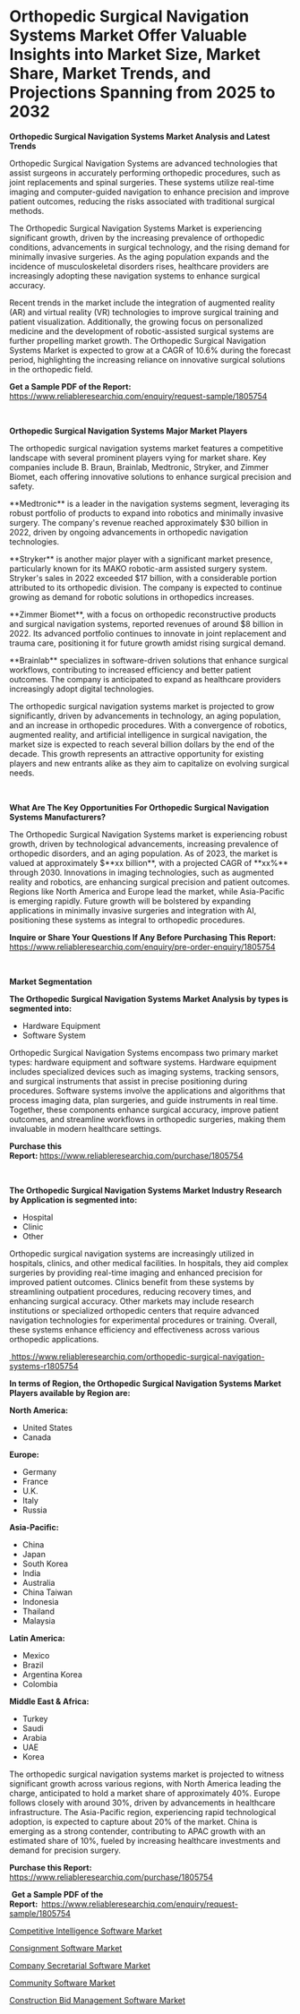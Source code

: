 <p><h1>Orthopedic Surgical Navigation Systems Market Offer Valuable Insights into Market Size, Market Share, Market Trends, and Projections Spanning from 2025 to 2032</h1></p><p><strong>Orthopedic Surgical Navigation Systems Market Analysis and Latest Trends</strong></p>
<p><p>Orthopedic Surgical Navigation Systems are advanced technologies that assist surgeons in accurately performing orthopedic procedures, such as joint replacements and spinal surgeries. These systems utilize real-time imaging and computer-guided navigation to enhance precision and improve patient outcomes, reducing the risks associated with traditional surgical methods.</p><p>The Orthopedic Surgical Navigation Systems Market is experiencing significant growth, driven by the increasing prevalence of orthopedic conditions, advancements in surgical technology, and the rising demand for minimally invasive surgeries. As the aging population expands and the incidence of musculoskeletal disorders rises, healthcare providers are increasingly adopting these navigation systems to enhance surgical accuracy.</p><p>Recent trends in the market include the integration of augmented reality (AR) and virtual reality (VR) technologies to improve surgical training and patient visualization. Additionally, the growing focus on personalized medicine and the development of robotic-assisted surgical systems are further propelling market growth. The Orthopedic Surgical Navigation Systems Market is expected to grow at a CAGR of 10.6% during the forecast period, highlighting the increasing reliance on innovative surgical solutions in the orthopedic field.</p></p>
<p><strong>Get a Sample PDF of the Report:&nbsp;</strong> <a href="https://www.reliableresearchiq.com/enquiry/request-sample/1805754?utm_campaign=1876&utm_medium=2&utm_source=Github&utm_content=ia&utm_term=09032025&utm_id=orthopedic-surgical-navigation-systems">https://www.reliableresearchiq.com/enquiry/request-sample/1805754</a></p>
<p>&nbsp;</p>
<p><strong>Orthopedic Surgical Navigation Systems Major Market Players</strong></p>
<p><p>The orthopedic surgical navigation systems market features a competitive landscape with several prominent players vying for market share. Key companies include B. Braun, Brainlab, Medtronic, Stryker, and Zimmer Biomet, each offering innovative solutions to enhance surgical precision and safety.</p><p>**Medtronic** is a leader in the navigation systems segment, leveraging its robust portfolio of products to expand into robotics and minimally invasive surgery. The company's revenue reached approximately $30 billion in 2022, driven by ongoing advancements in orthopedic navigation technologies.</p><p>**Stryker** is another major player with a significant market presence, particularly known for its MAKO robotic-arm assisted surgery system. Stryker's sales in 2022 exceeded $17 billion, with a considerable portion attributed to its orthopedic division. The company is expected to continue growing as demand for robotic solutions in orthopedics increases.</p><p>**Zimmer Biomet**, with a focus on orthopedic reconstructive products and surgical navigation systems, reported revenues of around $8 billion in 2022. Its advanced portfolio continues to innovate in joint replacement and trauma care, positioning it for future growth amidst rising surgical demand.</p><p>**Brainlab** specializes in software-driven solutions that enhance surgical workflows, contributing to increased efficiency and better patient outcomes. The company is anticipated to expand as healthcare providers increasingly adopt digital technologies.</p><p>The orthopedic surgical navigation systems market is projected to grow significantly, driven by advancements in technology, an aging population, and an increase in orthopedic procedures. With a convergence of robotics, augmented reality, and artificial intelligence in surgical navigation, the market size is expected to reach several billion dollars by the end of the decade. This growth represents an attractive opportunity for existing players and new entrants alike as they aim to capitalize on evolving surgical needs.</p></p>
<p>&nbsp;</p>
<p><strong>What Are The Key Opportunities For Orthopedic Surgical Navigation Systems Manufacturers?</strong></p>
<p><p>The Orthopedic Surgical Navigation Systems market is experiencing robust growth, driven by technological advancements, increasing prevalence of orthopedic disorders, and an aging population. As of 2023, the market is valued at approximately $**xx billion**, with a projected CAGR of **xx%** through 2030. Innovations in imaging technologies, such as augmented reality and robotics, are enhancing surgical precision and patient outcomes. Regions like North America and Europe lead the market, while Asia-Pacific is emerging rapidly. Future growth will be bolstered by expanding applications in minimally invasive surgeries and integration with AI, positioning these systems as integral to orthopedic procedures.</p></p>
<p><strong>Inquire or Share Your Questions If Any Before Purchasing This Report:</strong> <a href="https://www.reliableresearchiq.com/enquiry/pre-order-enquiry/1805754?utm_campaign=1876&utm_medium=2&utm_source=Github&utm_content=ia&utm_term=09032025&utm_id=orthopedic-surgical-navigation-systems">https://www.reliableresearchiq.com/enquiry/pre-order-enquiry/1805754</a></p>
<p>&nbsp;</p>
<p><strong>Market Segmentation</strong></p>
<p><strong>The Orthopedic Surgical Navigation Systems Market Analysis by types is segmented into:</strong></p>
<p><ul><li>Hardware Equipment</li><li>Software System</li></ul></p>
<p><p>Orthopedic Surgical Navigation Systems encompass two primary market types: hardware equipment and software systems. Hardware equipment includes specialized devices such as imaging systems, tracking sensors, and surgical instruments that assist in precise positioning during procedures. Software systems involve the applications and algorithms that process imaging data, plan surgeries, and guide instruments in real time. Together, these components enhance surgical accuracy, improve patient outcomes, and streamline workflows in orthopedic surgeries, making them invaluable in modern healthcare settings.</p></p>
<p><strong>Purchase this Report:&nbsp;</strong><a href="https://www.reliableresearchiq.com/purchase/1805754?utm_campaign=1876&utm_medium=2&utm_source=Github&utm_content=ia&utm_term=09032025&utm_id=orthopedic-surgical-navigation-systems">https://www.reliableresearchiq.com/purchase/1805754</a></p>
<p>&nbsp;</p>
<p><strong>The Orthopedic Surgical Navigation Systems Market Industry Research by Application is segmented into:</strong></p>
<p><ul><li>Hospital</li><li>Clinic</li><li>Other</li></ul></p>
<p><p>Orthopedic surgical navigation systems are increasingly utilized in hospitals, clinics, and other medical facilities. In hospitals, they aid complex surgeries by providing real-time imaging and enhanced precision for improved patient outcomes. Clinics benefit from these systems by streamlining outpatient procedures, reducing recovery times, and enhancing surgical accuracy. Other markets may include research institutions or specialized orthopedic centers that require advanced navigation technologies for experimental procedures or training. Overall, these systems enhance efficiency and effectiveness across various orthopedic applications.</p></p>
<p><a href="https://www.reliableresearchiq.com/orthopedic-surgical-navigation-systems-r1805754?utm_campaign=1876&utm_medium=2&utm_source=Github&utm_content=ia&utm_term=09032025&utm_id=orthopedic-surgical-navigation-systems">&nbsp;https://www.reliableresearchiq.com/orthopedic-surgical-navigation-systems-r1805754</a></p>
<p><strong>In terms of Region, the Orthopedic Surgical Navigation Systems Market Players available by Region are:</strong></p>
<p>
    <p> <strong> North America: </strong>
        <ul>
            <li>United States</li>
            <li>Canada</li>
        </ul>
        </p> 
    <p> <strong> Europe: </strong>
        <ul>
            <li>Germany</li>
            <li>France</li>
            <li>U.K.</li>
            <li>Italy</li>
            <li>Russia</li>
        </ul>
        </p> 
    <p> <strong> Asia-Pacific: </strong>
        <ul>
            <li>China</li>
            <li>Japan</li>
            <li>South Korea</li>
            <li>India</li>
            <li>Australia</li>
            <li>China Taiwan</li>
            <li>Indonesia</li>
            <li>Thailand</li>
            <li>Malaysia</li>
        </ul>
        </p> 
    <p> <strong> Latin America: </strong>
        <ul>
            <li>Mexico</li>
            <li>Brazil</li>
            <li>Argentina Korea</li>
            <li>Colombia</li>
        </ul>
        </p> 
    <p> <strong> Middle East & Africa: </strong>
        <ul>
            <li>Turkey</li>
            <li>Saudi</li>
            <li>Arabia</li>
            <li>UAE</li>
            <li>Korea</li>
        </ul>
    </p>
    </p>
<p><p>The orthopedic surgical navigation systems market is projected to witness significant growth across various regions, with North America leading the charge, anticipated to hold a market share of approximately 40%. Europe follows closely with around 30%, driven by advancements in healthcare infrastructure. The Asia-Pacific region, experiencing rapid technological adoption, is expected to capture about 20% of the market. China is emerging as a strong contender, contributing to APAC growth with an estimated share of 10%, fueled by increasing healthcare investments and demand for precision surgery.</p></p>
<p><strong>Purchase this Report: </strong><a href="https://www.reliableresearchiq.com/purchase/1805754?utm_campaign=1876&utm_medium=2&utm_source=Github&utm_content=ia&utm_term=09032025&utm_id=orthopedic-surgical-navigation-systems">https://www.reliableresearchiq.com/purchase/1805754</a></p>
<p>&nbsp;<strong>Get a Sample PDF of the Report:&nbsp;&nbsp;</strong><a href="https://www.reliableresearchiq.com/enquiry/request-sample/1805754?utm_campaign=1876&utm_medium=2&utm_source=Github&utm_content=ia&utm_term=09032025&utm_id=orthopedic-surgical-navigation-systems">https://www.reliableresearchiq.com/enquiry/request-sample/1805754</a></p>
<p><strong></strong></p>
<p><p><a href="https://github.com/kemauteve/Market-Research-Report-List-1/blob/main/competitive-intelligence-software-market.md?utm_campaign=1876&utm_medium=2&utm_source=Github&utm_content=ia&utm_term=09032025&utm_id=orthopedic-surgical-navigation-systems">Competitive Intelligence Software Market</a></p><p><a href="https://github.com/habyoneub/Market-Research-Report-List-1/blob/main/consignment-software-market.md?utm_campaign=1876&utm_medium=2&utm_source=Github&utm_content=ia&utm_term=09032025&utm_id=orthopedic-surgical-navigation-systems">Consignment Software Market</a></p><p><a href="https://github.com/haklagjbj/Market-Research-Report-List-1/blob/main/company-secretarial-software-market.md?utm_campaign=1876&utm_medium=2&utm_source=Github&utm_content=ia&utm_term=09032025&utm_id=orthopedic-surgical-navigation-systems">Company Secretarial Software Market</a></p><p><a href="https://github.com/latilsmickl8/Market-Research-Report-List-1/blob/main/community-software-market.md?utm_campaign=1876&utm_medium=2&utm_source=Github&utm_content=ia&utm_term=09032025&utm_id=orthopedic-surgical-navigation-systems">Community Software Market</a></p><p><a href="https://github.com/drissahrouk/Market-Research-Report-List-1/blob/main/construction-bid-management-software-market.md?utm_campaign=1876&utm_medium=2&utm_source=Github&utm_content=ia&utm_term=09032025&utm_id=orthopedic-surgical-navigation-systems">Construction Bid Management Software Market</a></p></p>